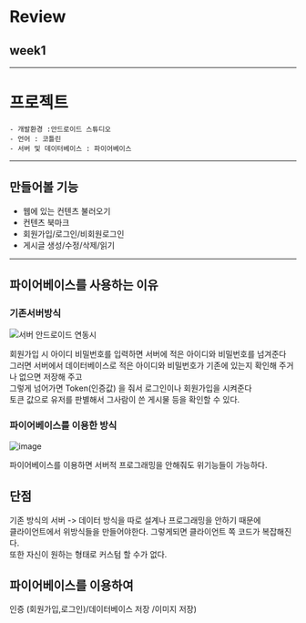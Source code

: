# Review 
## week1 

-------------------------------------------------
# 프로젝트

    - 개발환경 :안드로이드 스튜디오 
    - 언어 : 코틀린    
    - 서버 및 데이터베이스 : 파이어베이스   

------------------------------
## 만들어볼 기능
  - 웹에 있는 컨텐츠 불러오기
  - 컨텐츠 북마크
  - 회원가입/로그인/비회원로그인
  - 게시글 생성/수정/삭제/읽기

-----------------------------
## 파이어베이스를 사용하는 이유

### 기존서버방식

![서버 안드로이드 연동시](https://user-images.githubusercontent.com/97229292/157240023-07f24c6a-e2ab-4821-a7c8-3af0ad8b1379.JPG)


회원가입 시 아이디 비밀번호를 입력하면 서버에 적은 아이디와 비밀번호를 넘겨준다   
그러면 서버에서 데이터베이스로 적은 아이디와 비밀번호가 기존에 있는지 확인해 주거나 없으면 저장해 주고    
그렇게 넘어가면 Token(인증값) 을 줘서  로그인이나 회원가입을 시켜준다    
토큰 값으로 유저를 판별해서 그사람이 쓴 게시물  등을 확인할 수 있다.   

### 파이어베이스를 이용한 방식
![image](https://user-images.githubusercontent.com/97229292/157241360-acd9a927-e2d6-4d97-8023-0cb6ceaac6c3.png)

파이어베이스를 이용하면 서버적 프로그래밍을 안해줘도 위기능들이 가능하다.

## 단점
기존 방식의 서버 -> 데이터 방식을 따로 설계나 프로그래밍을 안하기 때문에    
클라이언트에서 위방식들을 만들어야한다. 그렇게되면 클라이언트 쪽 코드가 복잡해진다.   
또한  자신이 원하는 형태로 커스텀 할 수가 없다.   

## 파이어베이스를 이용하여
인증 (회원가입,로그인)/데이터베이스 저장 /이미지 저장)



